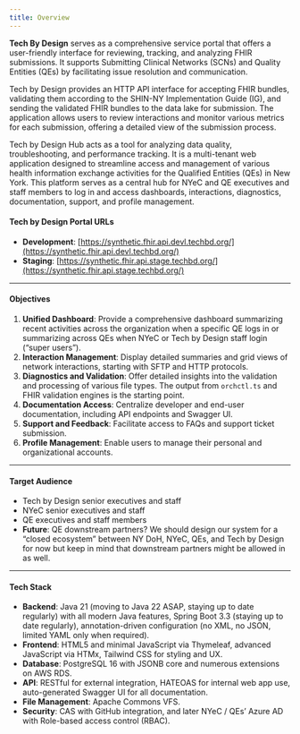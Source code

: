 ```yaml
---
title: Overview
---
```


**Tech By Design** serves as a comprehensive service portal that offers a user-friendly interface for reviewing, tracking, and analyzing FHIR submissions. It supports Submitting Clinical Networks (SCNs) and Quality Entities (QEs) by facilitating issue resolution and communication.

Tech by Design provides an HTTP API interface for accepting FHIR bundles, validating them according to the SHIN-NY Implementation Guide (IG), and sending the validated FHIR bundles to the data lake for submission. The application allows users to review interactions and monitor various metrics for each submission, offering a detailed view of the submission process. 

Tech by Design Hub acts as a tool for analyzing data quality, troubleshooting, and performance tracking. It is a multi-tenant web application designed to streamline access and management of various health information exchange activities for the Qualified Entities (QEs) in New York. This platform serves as a central hub for NYeC and QE executives and staff members to log in and access dashboards, interactions, diagnostics, documentation, support, and profile management.

#### Tech by Design Portal URLs
- **Development**: [https://synthetic.fhir.api.devl.techbd.org/](https://synthetic.fhir.api.devl.techbd.org/)
- **Staging**: [https://synthetic.fhir.api.stage.techbd.org/](https://synthetic.fhir.api.stage.techbd.org/)

---

#### Objectives

1. **Unified Dashboard**: Provide a comprehensive dashboard summarizing recent activities across the organization when a specific QE logs in or summarizing across QEs when NYeC or Tech by Design staff login (“super users”).
2. **Interaction Management**: Display detailed summaries and grid views of network interactions, starting with SFTP and HTTP protocols.
3. **Diagnostics and Validation**: Offer detailed insights into the validation and processing of various file types. The output from `orchctl.ts` and FHIR validation engines is the starting point.
4. **Documentation Access**: Centralize developer and end-user documentation, including API endpoints and Swagger UI.
5. **Support and Feedback**: Facilitate access to FAQs and support ticket submission.
6. **Profile Management**: Enable users to manage their personal and organizational accounts.

---

#### Target Audience
- Tech by Design senior executives and staff
- NYeC senior executives and staff
- QE executives and staff members
- **Future**: QE downstream partners? We should design our system for a “closed ecosystem” between NY DoH, NYeC, QEs, and Tech by Design for now but keep in mind that downstream partners might be allowed in as well.

---

#### Tech Stack

- **Backend**: Java 21 (moving to Java 22 ASAP, staying up to date regularly) with all modern Java features, Spring Boot 3.3 (staying up to date regularly), annotation-driven configuration (no XML, no JSON, limited YAML only when required).
- **Frontend**: HTML5 and minimal JavaScript via Thymeleaf, advanced JavaScript via HTMx, Tailwind CSS for styling and UX.
- **Database**: PostgreSQL 16 with JSONB core and numerous extensions on AWS RDS.
- **API**: RESTful for external integration, HATEOAS for internal web app use, auto-generated Swagger UI for all documentation.
- **File Management**: Apache Commons VFS.
- **Security**: CAS with GitHub integration, and later NYeC / QEs’ Azure AD with Role-based access control (RBAC).
